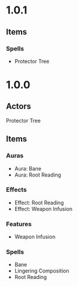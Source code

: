 # 1.0.1
## Items
### Spells
- Protector Tree

# 1.0.0
## Actors
Protector Tree
## Items
### Auras
- Aura: Bane
- Aura: Root Reading
### Effects
- Effect: Root Reading
- Effect: Weapon Infusion
### Features
- Weapon Infusion
### Spells
- Bane
- Lingering Composition
- Root Reading